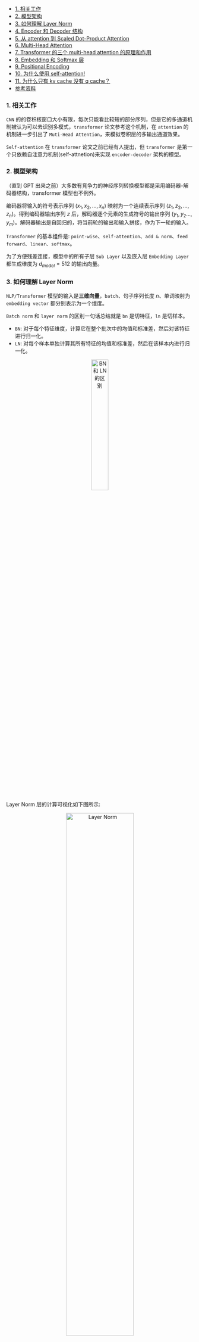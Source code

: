 - [1. 相关工作](#1-相关工作)
- [2. 模型架构](#2-模型架构)
- [3. 如何理解 Layer Norm](#3-如何理解-layer-norm)
- [4. Encoder 和 Decoder 结构](#4-encoder-和-decoder-结构)
- [5. 从 attention 到 Scaled Dot-Product Attention](#5-从-attention-到-scaled-dot-product-attention)
- [6. Multi-Head Attention](#6-multi-head-attention)
- [7. Transformer 的三个 multi-head attention 的原理和作用](#7-transformer-的三个-multi-head-attention-的原理和作用)
- [8. Embedding 和 Softmax 层](#8-embedding-和-softmax-层)
- [9. Positional Encoding](#9-positional-encoding)
- [10. 为什么使用 self-attention!](#10-为什么使用-self-attention)
- [11. 为什么只有 kv cache 没有 q cache？](#11为什么只有-kv-cache-没有-q-cache)
- [参考资料](#参考资料)

### 1. 相关工作

`CNN`  的的卷积核窗口大小有限，每次只能看比较短的部分序列，但是它的多通道机制被认为可以去识别多模式，`transformer` 论文参考这个机制，在 `attention` 的机制进一步引出了 `Muti-Head Attention`，来模拟卷积层的多输出通道效果。

`Self-attention` 在 `transformer` 论文之前已经有人提出，但 `transformer` 是第一个只依赖自注意力机制(self-attnetion)来实现 `encoder-decoder` 架构的模型。

### 2. 模型架构

（直到 GPT 出来之前）大多数有竞争力的神经序列转换模型都是采用编码器-解码器结构，transformer 模型也不例外。

编码器将输入的符号表示序列 ($x_1,x_2,…,x_n$) 映射为一个连续表示序列 ($z_1,z_2,…, z_n$)。得到编码器输出序列 $z$ 后，解码器逐个元素的生成符号的输出序列 ($y_1,y_2…,y_m$)。解码器输出是自回归的，将当前轮的输出和输入拼接，作为下一轮的输入。

`Transformer` 的基本组件是: `point-wise`、`self-attention`、`add & norm`、`feed forward`、`linear`、`softmax`。

为了方便残差连接，模型中的所有子层 `Sub Layer` 以及嵌入层 `Embedding Layer` 都生成维度为 $d_{model} = 512$ 的输出向量。

### 3. 如何理解 Layer Norm

`NLP/Transformer` 模型的输入是**三维向量**，`batch`、句子序列长度 $n$、单词映射为 `embedding vector` 都分别表示为一个维度。

`Batch norm` 和 `layer norm` 的区别一句话总结就是 `bn` 是切特征，`ln` 是切样本。

* `BN`: 对于每个特征维度，计算它在整个批次中的均值和标准差，然后对该特征进行归一化。
* `LN`: 对每个样本单独计算其所有特征的均值和标准差，然后在该样本内进行归一化。

<center>
<img src="../images/transformer_paper/bn_ln.png" width="30%" alt="BN 和 LN 的区别">
</center>

Layer Norm 层的计算可视化如下图所示:

<center>
<img src="../images/transformer_code/layer_norm.jpeg" width="60%" alt="Layer Norm">
</center>

### 4. Encoder 和 Decoder 结构

`Decoder` 同样由 $N = 6$ 个相同的层组成。`Decoder` 的 `attention` 是带掩码的，确保位置 $i$ 的预测只能依赖于小于 $i$ 的已知输出。


### 5. 从 attention 到 Scaled Dot-Product Attention

标准自注意力的数学表达式如下：

$$
\text{Attention}(Q, K, V) = \text{softmax}\left(\frac{QK^T}{\sqrt{d_k}}\right)V
$$

首先，注意力函数可以描述为将一个查询（query）和一组键-值对（key-value pairs）映射到一个输出 output，$q$、$k$、$v$ 都是向量。输出都是对 `value` 进行加权求和得到的，每个 value 对应的权重 `weight` 是通过 $q$ 和 $k$ 之间的相似度计算得到。

将 q 和 k 的内积作为相似度（Dot-Product），然后除以向量的长度 $\sqrt{d_k}$（Scaled），结果再应用**逐行做 `softmax` 函数**，就会得到 $n$ 个非负且相加求和等于 $1$ 的权重向量，最后将权重应用于 value，就得到了最终输出 output。

**余弦相似度常用来比较两个向量的相似度（距离）**，伪代码如下：

$$
CosineSimilarity = sum(x[i]*y[i])/(sqrt(sum(x[i]*x[i]))*sqrt(sum(y[i]*y[i])))。
$$

实际中，为了方便计算，会同时对一组查询（queries）计算注意力函数，将 q、k、v 都是构建成矩阵 $Q$、$K$、$V$（ 维度相等），涉及到两个矩阵乘法。

> transformer 论文中注意力机制和之前的点积注意力机制Dot-Product Attention不同之处是引入了scale，即除以 $\sqrt{d_k}$

**1.为什么需要做 `scale`：**

引入温度调节（`scale`）：在 softmax 前对 qk^t 的结果矩阵**除以一个系数**，系数大于 1 时可以**使得 softmax 输出的概率分布变得平滑，而不是接近一个 `one hot` 分布**（当向量长度较大时，token 之间相似度很大，进而 softmax 结果较大的会接近 1，较小的接近于 0），从而造成梯度消失问题。有实验证明如果不 scale，模型预训练很难收敛。

**2.为什么设置 $\text{scale} = \sqrt{d_k}$：**

线性变换后的 Q 和 K 已经标准化（均值接近 0，方差接近 1），$qk^t \in \mathbb{R}^{n\times \sqrt{d_k}}$，经过 $qk^t$ 点积后的矩阵每一行均值为 0，方差为 $d_k$，因此需要除以标准差 $\sqrt{d_k}$ 以达到输出归一化的效果。

这里的归一化使用的是Z-Score 标准化方式，Z-Score的目标是将数据转换为标准正态分布，即均值为 0、方差为 1。公式如下：

$$
normalized\_value = \frac{x-\mu}{\sigma}
$$

其中，$\mu$ 是数据的均值，$\sigma$ 是数据的标准差。

另外 decoder 模块的 attention  多了一个 `Mask`，实际是第 $t$ 时刻的 $q$ 只能看前面阶段的对应的 $(k, v)$ 对，计算当中表现就是对于 $q_t$ 和 $k_t$ 及其之后的那些权重值都替换成一个极大的负数，这样经过 `softmax` 后（做指数 $e^{w_t}$），对应位置的 $v$ 就变成了 0。

### 6. Multi-Head Attention

`Scaled Dot-Product Attention` 是不带任何参数的！

与其做单个的注意力函数，不如将 $Q$、$K$、$V$ 投影到一个**低维度**、投影 $h$ 次，然后再做 $h$ 次的自注意力函数，并将这 $h$ 个函数的输出拼接在一起，最后再次进行线性投影回来。

$$
\text{Multi-Head Attention} = Concat(head_1,….,head_h) W^o \\
\text{Where} \ \text{head}_i = Attention (QW_i^Q, KW_i^K, VW_i^V)
$$

$Q$、$K$ 的线性(映射)层的权重维度是 $[d_\text{model}, d_k]$，$V$ 的线性(映射)层的权重维度是 $[d_{model}, d_v]$，输出线性(映射)层权重维度是 $[h*d_v, d_{model}]$。

**多头的作用**：

- **多头注意力机制可以注意到不同子空间的信息，捕捉到更加丰富的特征信息，实现类似卷积核的多通道机制的效果**（论文的解释）。
- 多头的核心思想就是 `ensemble`（集成），每个 head 类似一个弱分类器，多个 head 的结果做 concat，可以让最后得到的 embedding 向量关注多方面的特征信息，而不会过拟合到某一种 `pattern` 上。
- 另外，多头注意力在计算上也更方便做并行计算加速；**每个头的 Q、K、V 矩阵计算相互独立，无数据依赖，天然支持并行**。
- 另外 head 不是越多越好，head 太多，那么每个 qkv 分到的维度就会变小，导致其表达能力也就变差，即注意力机制可能不能捕捉到 tokens 的语法/句法/词法信息。

<img src="../images/transformer_paper/attention.png" width="60%" alt="从 scaled dot producted attention 到 multi-head attention">

### 7. Transformer 的三个 multi-head attention 的原理和作用

<img src="../images/transformer_paper/multi-head-attention.png" width="60%" alt="三个 multi-head attention">

**原理**：

1. 解码器中的第二个注意力层，其查询 $q$ 来自前一层的解码器层，但 $k$、$v$ 来自于编码器最后一层的输出。
2. 编码器第一个注意力层：不考虑多头和线性投影层的情况，三个输入 $q$ $k$ $v$ 本质上都是一个东西，三个输入都是原始输入本身自己，输出就是输入本身的加权和，而权重又来源自己本身跟跟各个向量的相似度函数，所以也叫自注意力层（self-attention）。

**作用**：

1. `Self-Attention` (自注意力)：对于每个位置上的 token，Self-Attention 将其与序列中的所有其他位置进行关联，从而使模型能捕捉到句子内部的语义关系。
2. `Encoder-Decoder Attention` (编码器-解码器注意力)：允许解码器在生成下一个词时参考编码器的输出。这种机制实现了输入和输出序列之间的联系，是实现翻译等任务的关键所在。
3. `Masked Self-Attention` (掩码自注意力)：过掩码机制屏蔽掉序列中未来位置的 tokens，从而确保模型预测生成的每个 token 仅依赖于当前生成位置之前的 tokens。

从 nlp 角度理解 Attention + MLP: Attention 负责从全局的角度把整个序列的信息聚合起来(捕捉上下文信息 + 信息聚合)，然后用 MLP 做语义的转换。

### 8. Embedding 和 Softmax 层

**`Embedding` 层的作用学习一个长为 $d_{model}$ 的向量来表示 `token`**，编码器和解码器的输入都需要 `embedding` 层，两个嵌入层和 `softmax` 之前的线性变换之间共享相同的权重矩阵重（维度都是一样的），并且将权重值乘以 $\sqrt{d_{model}}$。

学习 embedding 时，可能会把每个向量的 $\text{L2\ norm}$ 学得相对较小（维度越大权重值越小），乘以 $\sqrt{d_{model}}$ 后放大，使得和 PE 相加时在 `scale` 上匹配。

L2 归一化（L2 Norm）是一种将向量缩放到单位长度的操作，使得向量的模为1。对于一个给定向量  $\mathbf{v}$ ，L2 归一化后的向量 $\mathbf{\hat{v}}$，计算公式如下：

$$
\mathbf{\hat{v}} = \frac{\mathbf{v}}{\|\mathbf{v}\|_2}
$$

### 9. Positional Encoding

`Attention` 层的输出本身是不具备时序信息的，因为其本质是 `value` 向量的一个加权和，而权重是 `query` 和 `key` 的距离，跟序列信息无关。把输入 `tokens` 位置打乱，`attention` 的输出向量的所有元素的值大小不会变化，只有元素位置的变化，这显然不符合直觉。

而 Position encoding 层的作用是使得生成的 embedding vectors 值跟位置相关（加入时序信息），更符合人类文字的意义（文字的位置打乱，相应语义肯定会变化）。它的做法是将位置信息编码为向量，并将这些向量加到输入的嵌入向量中。Positional Encoding 通常通过以下公式计算：

$$
PE(pos, 2i) = \sin \left(pos/10000^{2i/d}\right) \\
PE(pos, 2i+1) = \cos \left(pos/10000^{2i/d}\right)
$$

### 10. 为什么使用 self-attention!

比较了四种不同的层：self-attention、rnn、cnn、self-attention (restricted)，分别比较了计算复杂度 FLOPs、顺序操作（并行度）、最大路径长度。

- Self-Attention：**能够在一层内直接捕获全局依赖关系**。每个 token 都能与序列中任意位置的 token 进行信息交互，不受固定窗口大小限制。
- CNN：**典型的卷积操作受限于卷积核的大小，捕获的是局部信息**。虽然可以通过堆叠多层卷积或使用扩张卷积来扩大感受野，但这种扩展是逐层进行的，且依赖于网络深度。

**self-attention 与 MLP对比**

理论上，MLP（多层感知机）可以学习输入数据中的中间相关性，但与Self-Attention相比，MLP在捕捉长距离依赖关系方面存在天然的劣势。Self-Attention通过计算所有位置之间的注意力分数，能够并行地处理输入序列中的所有元素，从而高效地捕捉全局信息。而MLP通常是对每个位置独立操作，难以直接学习到这种全局依赖关系。

然而，一些研究提出了在特定条件下用MLP部分替代Self-Attention的可能性。例如，有研究指出，在Transformer的某些底层模块中，MLP层可以替代非必要的注意力层，通过将注意力层退化为恒等映射并整合到后续的MLP层中，从而减少计算量。这种方法在实验中显示出一定的有效性，例如在ImageNet-1k数据集上，可以移除40%的注意力层，同时不损失性能。

根据最新的研究和实验结果，使用MLP（多层感知机）替代Transformer中的Self-Attention机制是可行的，并且在某些任务上已经取得了与原始Transformer相当甚至更优的性能：

1】在AAAI 2024上发表的一篇论文《Rethinking Attention: Exploring Shallow Feed-Forward Neural Networks as an Alternative to Attention Layers in Transformers》中，作者提出了一种使用浅层MLP替代Transformer中注意力模块的方法。他们设计了四种不同程度的MLP替换模式：

* **ALR（Attention Layer Replacement）** ：仅用MLP替换多头注意力（MHA）块。
* **ALRR（Attention Layer with Residual Connection Replacement）** ：用MLP替换MHA模块及其残差连接。
* **ASLR（Attention Separate heads Layer Replacement）** ：用单独的MLP替换MHA模块的每个头。
* **ELR（Encoder Layer Replacement）** ：完全用MLP替换编码器层。

实验结果表明，在IWSLT2017数据集上，这些替换模式均能达到与原始Transformer相当的性能。特别是ALRR模式，在机器翻译任务中表现出色，BLEU分数与原始模型接近。

2】清华大学的研究工作《Beyond Self-attention: External Attention using Two Linear Layers for Visual Tasks》提出了一种外部注意力机制，通过两个线性层替代传统的Self-Attention。该方法在图像分类、语义分割、图像生成等任务上进行了验证，结果表明，这种替代方法可以在保持精度的同时显著提升速度。

3】微软亚研院提出了一种无注意力的网络结构sMLPNet，使用稀疏MLP模块替代自注意力。sMLPNet通过轴向全局依赖建模，降低了计算复杂度，同时保持了高性能。实验结果显示，sMLPNet在ImageNet数据集上取得了与Swin Transformer相当的精度。


### 11. 为什么只有 kv cache 没有 q cache？

**atten 的输出最后一行（最后一个 token）只依赖 q 的最后一行**，所以当然不需 q kache，但是依赖 k 的全部行。

<div align="center">
<img src="../images/transformer_paper/qkt_result.png" width="60%" alt="qkt_result">
</div>

具体说，LLM 在 decoding 阶段的每次推理只会用到当前的 Q，这次用的 Q 下次不会用到，所以不用 Cache Q。但是每次都要用到当前和过去所有的 KV，这次用到的 KV 下次马上就要再用一次，所以 Cache KV 可以加速推理。

### 参考资料

- [李沐读论文-transformer](https://www.bilibili.com/video/BV1pu411o7BE/?spm_id_from=333.788&vd_source=69e98dbaea70afc6b62d55a86d59e408)
- [Multi-Head-Attention的作用到底是什么](https://zhuanlan.zhihu.com/p/626820422)
